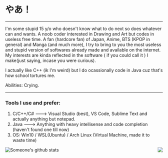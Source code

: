 # やあ！
---
I'm some stupid 15 y/o who doesn't know what to do next so does whatever can and wants. A noob coder interested in Drawing and Art but codes in useless free time. 
A fan (hardcore fan) of Japan, Anime, BTS (KPOP in general) and Manga (and much more), I try to bring to you the most useless and stupid version of softwares already made
and available on the internet. My interests are kinda reflected in the software ( if you could call it ) I make(just saying, incase you were curious).

I actually like C++ (ik I'm weird) but I do ocassionally code in Java cuz that's how school tortures me.

Abilities: Crying.

---

### Tools I use and prefer:
  1. C/C++/C# ---> Visual Studio (best), VS Code, Sublime Text and actually anything but notepad.
  2. Java    --->  Anything with heavy intellisense and code completion (haven't found one till now)
  3. OS: Win10 / WSL(Ubuntu) / Arch Linux (Virtual Machine, made it to waste time)
 

<img align="right" src="https://github-readme-stats.vercel.app/api/top-langs/?username=someone1206" />

![Someone's github stats](https://github-readme-stats.vercel.app/api?username=someone1206&show_icons=true&title_color=ff0071&icon_color=ff2686&text_color=803759&bg_color=fff5fa)

<!---
Someone1206/Someone1206 is a ✨ special ✨ repository because its `README.md` (this file) appears on your GitHub profile.
You can click the Preview link to take a look at your change.
--->
